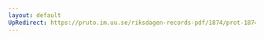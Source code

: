 ```yaml
---
layout: default
UpRedirect: https://pruto.im.uu.se/riksdagen-records-pdf/1874/prot-1874--fk--515/prot-1874--fk--515_049.pdf
---
```

